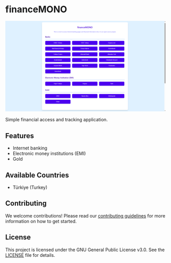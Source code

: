 # financeMONO

![financeMONO](https://raw.githubusercontent.com/berkaygediz/financeMONO/main/banner.png)

Simple financial access and tracking application.

## Features

- Internet banking
- Electronic money institutions (EMI)
- Gold

## Available Countries

- Türkiye (Turkey)

## Contributing

We welcome contributions! Please read our [contributing guidelines](CONTRIBUTING.md) for more information on how to get started.

## License

This project is licensed under the GNU General Public License v3.0. See the [LICENSE](LICENSE) file for details.
